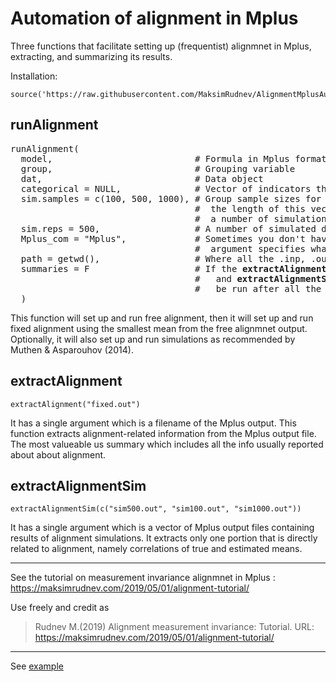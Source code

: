 # Automation of alignment in Mplus

Three functions that facilitate setting up (frequentist) alignmnet in Mplus, extracting, and summarizing its results.

Installation: 
```
source('https://raw.githubusercontent.com/MaksimRudnev/AlignmentMplusAutomation/master/source_repo.R')

```

## runAlignment

<pre>
runAlignment(
  model,                           # Formula in Mplus format
  group,                           # Grouping variable
  dat,                             # Data object 
  categorical = NULL,              # Vector of indicators that are binary or ordinal
  sim.samples = c(100, 500, 1000), # Group sample sizes for simulation, 
                                   #  the length of this vector also determines 
                                   #  a number of simulation studies.
  sim.reps = 500,                  # A number of simulated datasets in each simulation.
  Mplus_com = "Mplus",             # Sometimes you don't have a direct access to Mplus, so this 
                                   #  argument specifies what to send to a system command line.
  path = getwd(),                  # Where all the .inp, .out, and .dat files should be stored?
  summaries = F                    # If the <strong>extractAlignment() </strong>
                                   #   and <strong>extractAlignmentSim() </strong>should
                                   #   be run after all the Mplus work is done.
  )
</pre>
This function will set up and run free alignment, then it will set up and run fixed alignment using the smallest mean from the free alignmnet output. Optionally, it will also set up and run simulations as recommended by Muthen & Asparouhov (2014).

## extractAlignment
```
extractAlignment("fixed.out")
```

It has a single argument which is a filename of the Mplus output.
This function extracts alignment-related information from the Mplus output file. The most valueable us summary which includes all the info usually reported about about alignment.

## extractAlignmentSim

```
extractAlignmentSim(c("sim500.out", "sim100.out", "sim1000.out"))
```

It has a single argument which is a vector of Mplus output files containing results of alignment simulations. It extracts only one portion that is directly related to alignment, namely correlations of true and estimated means.

***

See the tutorial on measurement invariance alignmnet in Mplus : https://maksimrudnev.com/2019/05/01/alignment-tutorial/

Use freely and credit as 
> Rudnev M.(2019) Alignment measurement invariance: Tutorial. URL: https://maksimrudnev.com/2019/05/01/alignment-tutorial/ 


---

See [example](Example.md)